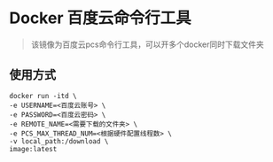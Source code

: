 

# Docker 百度云命令行工具

> 该镜像为百度云pcs命令行工具，可以开多个docker同时下载文件夹

## 使用方式

    docker run -itd \
    -e USERNAME=<百度云账号> \
    -e PASSWORD=<百度云密码> \
    -e REMOTE_NAME=<需要下载的文件夹> \
    -e PCS_MAX_THREAD_NUM=<根据硬件配置线程数> \
    -v local_path:/download \
    image:latest

